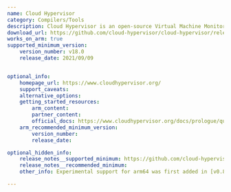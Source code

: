 ```yaml
---
name: Cloud Hypervisor
category: Compilers/Tools
description: Cloud Hypervisor is an open-source Virtual Machine Monitor (VMM) written in Rust, designed to execute contemporary cloud workloads with the least amount of hardware emulation possible.
download_url: https://github.com/cloud-hypervisor/cloud-hypervisor/releases
works_on_arm: true
supported_minimum_version: 
    version_number: v18.0
    release_date: 2021/09/09


optional_info:
    homepage_url: https://www.cloudhypervisor.org/
    support_caveats:
    alternative_options:
    getting_started_resources:
        arm_content:
        partner_content:
        official_docs: https://www.cloudhypervisor.org/docs/prologue/quick-start/
    arm_recommended_minimum_version:
        version_number:
        release_date:

optional_hidden_info:
    release_notes__supported_minimum: https://github.com/cloud-hypervisor/cloud-hypervisor/releases/tag/v18.0
    release_notes__recommended_minimum:
    other_info: Experimental support for arm64 was first added in [v0.8.0](https://github.com/cloud-hypervisor/cloud-hypervisor/releases/tag/v0.8.0). Full functionality is not included in this release. Kindly refer [here](https://github.com/cloud-hypervisor/cloud-hypervisor/blob/v0.8.0/docs/arm64.md).

---
```

